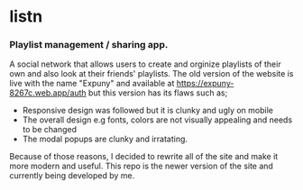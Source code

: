 # listn
### Playlist management / sharing app.
A social network that allows users to create and orginize playlists of their own and also look at their friends' playlists.
The old version of the website is live with the name "Expuny" and available at https://expuny-8267c.web.app/auth but this version has its flaws such as;
- Responsive design was followed but it is clunky and ugly on mobile
- The overall design e.g fonts, colors are not visually appealing and needs to be changed
- The modal popups are clunky and irratating.

Because of those reasons, I decided to rewrite all of the site and make it more modern and useful. This repo is the newer version of the site and currently being developed by me.
